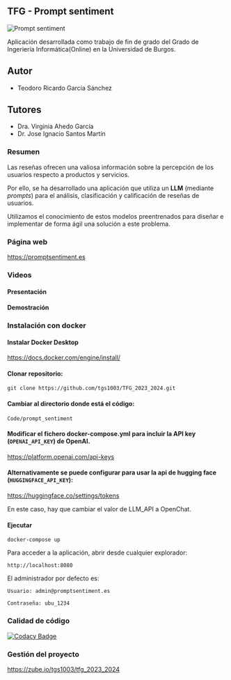## TFG - Prompt sentiment
![Prompt sentiment](https://github.com/tgs1003/TFG_2023_2024/blob/main/Documentaci%C3%B3n/Manual%20de%20usuario/img/Logo2.png?raw=true)

Aplicación desarrollada como trabajo de fin de grado del Grado de Ingeriería Informática(Online) en la Universidad de Burgos.

## Autor
- Teodoro Ricardo García Sánchez

## Tutores
- Dra. Virginia Ahedo García
- Dr. Jose Ignacio Santos Martín

### Resumen
Las reseñas ofrecen una valiosa información sobre la percepción de los usuarios respecto a productos y servicios. 

Por ello, se ha desarrollado una aplicación que utiliza un **LLM** (mediante *prompts*) para el análisis, clasificación y calificación de reseñas de usuarios.

Utilizamos el conocimiento de estos modelos preentrenados para diseñar e implementar de forma ágil una solución a este problema.

### Página web

https://promptsentiment.es

### Videos
#### Presentación

#### Demostración


### Instalación con docker

#### Instalar Docker Desktop

https://docs.docker.com/engine/install/

#### Clonar repositorio:

`git clone https://github.com/tgs1003/TFG_2023_2024.git
`

#### Cambiar al directorio donde está el código:
`Code/prompt_sentiment`


#### Modificar el fichero docker-compose.yml para incluir la API key (`OPENAI_API_KEY`) de OpenAI.

https://platform.openai.com/api-keys

#### Alternativamente se puede configurar para usar la api de hugging face (`HUGGINGFACE_API_KEY`):

https://huggingface.co/settings/tokens

En este caso, hay que cambiar el valor de LLM_API a OpenChat.

#### Ejecutar
```
docker-compose up
```

Para acceder a la aplicación, abrir desde cualquier explorador:
```
http://localhost:8080
```
El administrador por defecto es:
```
Usuario: admin@promptsentiment.es

Contraseña: ubu_1234
```

### Calidad de código
[![Codacy Badge](https://app.codacy.com/project/badge/Grade/e78f97bd472241a79ef97cae0de00de7)](https://app.codacy.com/gh/tgs1003/TFG_2023_2024/dashboard?utm_source=gh&utm_medium=referral&utm_content=&utm_campaign=Badge_grade)
### Gestión del proyecto

https://zube.io/tgs1003/tfg_2023_2024


